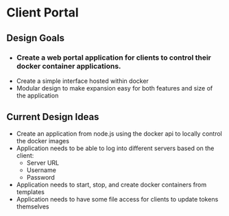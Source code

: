# Client Portal

## Design Goals
- ### Create a web portal application for clients to control their docker container applications.
- Create a simple interface hosted within docker
- Modular design to make expansion easy for both features and size of the application

## Current Design Ideas
- Create an application from node.js using the docker api to locally control the docker images
- Application needs to be able to log into different servers based on the client:
    - Server URL
    - Username
    - Password
- Application needs to start, stop, and create docker containers from templates
- Application needs to have some file access for clients to update tokens themselves
